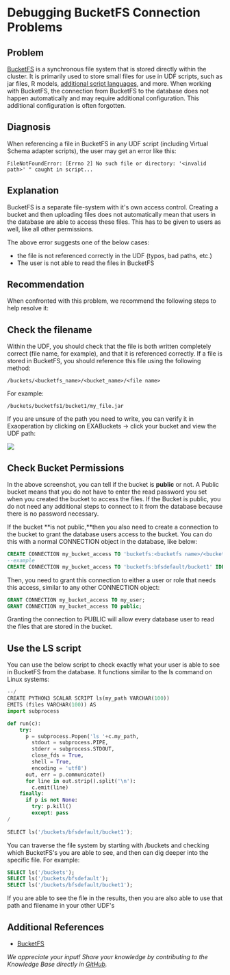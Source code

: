 # Debugging BucketFS Connection Problems 
## Problem

[BucketFS](https://docs.exasol.com/database_concepts/bucketfs/bucketfs.htm) is a synchronous file system that is stored directly within the cluster. It is primarily used to store small files for use in UDF scripts, such as jar files, R models, [additional script languages](https://docs.exasol.com/database_concepts/udf_scripts/adding_new_packages_script_languages.htm), and more. When working with BucketFS, the connection from BucketFS to the database does not happen automatically and may require additional configuration. This additional configuration is often forgotten.  

## Diagnosis

When referencing a file in BucketFS in any UDF script (including Virtual Schema adapter scripts), the user may get an error like this:

```
FileNotFoundError: [Errno 2] No such file or directory: '<invalid path>' " caught in script...
```

## Explanation

BucketFS is a separate file-system with it's own access control. Creating a bucket and then uploading files does not automatically mean that users in the database are able to access these files. This has to be given to users as well, like all other permissions. 

The above error suggests one of the below cases:

* the file is not referenced correctly in the UDF (typos, bad paths, etc.)
* The user is not able to read the files in BucketFS

## Recommendation

When confronted with this problem, we recommend the following steps to help resolve it:

## Check the filename

Within the UDF, you should check that the file is both written completely correct (file name, for example), and that it is referenced correctly. If a file is stored in BucketFS, you should reference this file using the following method:


```
/buckets/<bucketfs_name>/<bucket_name>/<file name>  
```
For example: 
```
/buckets/bucketfs1/bucket1/my_file.jar
```
If you are unsure of the path you need to write, you can verify it in Exaoperation by clicking on EXABuckets -> click your bucket and view the UDF path:

![](images/Screenshot-2020-10-09-152725.png)

## Check Bucket Permissions

In the above screenshot, you can tell if the bucket is **public** or not. A Public bucket means that you do not have to enter the read password you set when you created the bucket to access the files. If the Bucket is public, you do not need any additional steps to connect to it from the database because there is no password necessary.

If the bucket **is not public,**then you also need to create a connection to the bucket to grant the database users access to the bucket. You can do this with a normal CONNECTION object in the database, like below:


```sql
CREATE CONNECTION my_bucket_access TO 'bucketfs:<bucketfs name>/<bucket name>' IDENTIFIED BY 'readpw';   
--example  
CREATE CONNECTION my_bucket_access TO 'bucketfs:bfsdefault/bucket1' IDENTIFIED BY 'readpw';
```
Then, you need to grant this connection to either a user or role that needs this access, similar to any other CONNECTION object:


```sql
GRANT CONNECTION my_bucket_access TO my_user; 
GRANT CONNECTION my_bucket_access TO public;
```
Granting the connection to PUBLIC will allow every database user to read the files that are stored in the bucket.

## Use the LS script

You can use the below script to check exactly what your user is able to see in BucketFS from the database. It functions similar to the ls command on Linux systems:


```python
--/
CREATE PYTHON3 SCALAR SCRIPT ls(my_path VARCHAR(100))
EMITS (files VARCHAR(100)) AS
import subprocess

def run(c):
	try:
	  p = subprocess.Popen('ls '+c.my_path,
		stdout = subprocess.PIPE,
		stderr = subprocess.STDOUT,
		close_fds = True,
		shell = True,
		encoding = 'utf8')
	  out, err = p.communicate()
	  for line in out.strip().split('\n'):
	    c.emit(line)
	finally:
	  if p is not None:
	    try: p.kill()
	    except: pass
/
 
SELECT ls('/buckets/bfsdefault/bucket1');
```
You can traverse the file system by starting with /buckets and checking which BucketFS's you are able to see, and then can dig deeper into the specific file. For example:


```sql
SELECT ls('/buckets');  
SELECT ls('/buckets/bfsdefault');  
SELECT ls('/buckets/bfsdefault/bucket1');
```
If you are able to see the file in the results, then you are also able to use that path and filename in your other UDF's

## Additional References

* [BucketFS](https://docs.exasol.com/database_concepts/bucketfs/bucketfs.htm)

*We appreciate your input! Share your knowledge by contributing to the Knowledge Base directly in [GitHub](https://github.com/exasol/public-knowledgebase).* 